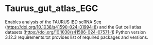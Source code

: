 # Taurus_gut_atlas_EGC
Enables analysis of the TAURUS IBD scRNA Seq (https://doi.org/10.1038/s41590-024-01994-8) and the Gut cell atlas datasets (https://doi.org/10.1038/s41586-024-07571-1)
Python version 3.12.3
requirements.txt provides list of required packages and versions.